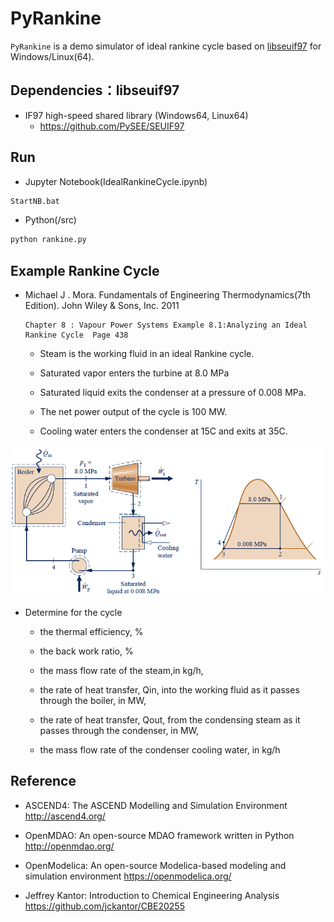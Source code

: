 # PyRankine

`PyRankine` is  a demo simulator of ideal rankine cycle based on [libseuif97](https://github.com/PySEE/SEUIF97) for Windows/Linux(64).

## Dependencies：libseuif97

* IF97 high-speed shared library (Windows64, Linux64)
  * https://github.com/PySEE/SEUIF97

## Run

* Jupyter Notebook(IdealRankineCycle.ipynb)

```bash
StartNB.bat
```
* Python(/src)

```bash
python rankine.py
```

## Example Rankine Cycle

* Michael J . Mora. Fundamentals of Engineering Thermodynamics(7th Edition). John Wiley & Sons, Inc. 2011

      Chapter 8 : Vapour Power Systems Example 8.1:Analyzing an Ideal Rankine Cycle  Page 438

   * Steam is the working fluid in an ideal Rankine cycle. 

   * Saturated vapor enters the turbine at 8.0 MPa 
   
   * Saturated liquid exits the condenser at a pressure of 0.008 MPa. 

   * The net power output of the cycle is 100 MW.

   * Cooling water enters the condenser at 15C and exits at 35C.

![rankine](./vps-fig81.png)

* Determine for the cycle

  * the thermal efficiency, %

  * the back work ratio,  %

  * the mass flow rate of the steam,in kg/h,

  * the rate of heat transfer, Qin, into the working fluid as it passes through the boiler, in MW,

  * the rate of heat transfer, Qout, from the condensing steam as it passes through the condenser, in MW,

  * the mass flow rate of the condenser cooling water, in kg/h

## Reference

*	ASCEND4: The ASCEND Modelling and Simulation Environment  http://ascend4.org/ 

* OpenMDAO: An open-source MDAO framework written in Python  http://openmdao.org/

* OpenModelica: An open-source Modelica-based modeling and simulation environment https://openmodelica.org/

* Jeffrey Kantor: Introduction to Chemical Engineering Analysis https://github.com/jckantor/CBE20255




